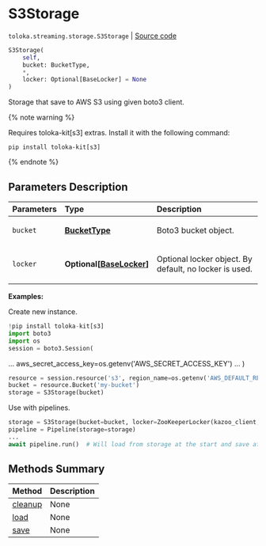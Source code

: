 # S3Storage
`toloka.streaming.storage.S3Storage` | [Source code](https://github.com/Toloka/toloka-kit/blob/v1.1.0.post1/src/streaming/storage.py#L158)

```python
S3Storage(
    self,
    bucket: BucketType,
    *,
    locker: Optional[BaseLocker] = None
)
```

Storage that save to AWS S3 using given boto3 client.


{% note warning %}

Requires toloka-kit[s3] extras. Install it with the following command:

```shell
pip install toloka-kit[s3]
```

{% endnote %}

## Parameters Description

| Parameters | Type | Description |
| :----------| :----| :-----------|
`bucket`|**[BucketType](toloka.streaming.storage.BucketType.md)**|<p>Boto3 bucket object.</p>
`locker`|**Optional\[[BaseLocker](toloka.streaming.locker.BaseLocker.md)\]**|<p>Optional locker object. By default, no locker is used.</p>

**Examples:**

Create new instance.

```python
!pip install toloka-kit[s3]
import boto3
import os
session = boto3.Session(
```
...     aws_secret_access_key=os.getenv('AWS_SECRET_ACCESS_KEY')
... )
```python
resource = session.resource('s3', region_name=os.getenv('AWS_DEFAULT_REGION', 'us-east-2'))
bucket = resource.Bucket('my-bucket')
storage = S3Storage(bucket)
```

Use with pipelines.

```python
storage = S3Storage(bucket=bucket, locker=ZooKeeperLocker(kazoo_client, '/lock-dir'))
pipeline = Pipeline(storage=storage)
...
await pipeline.run()  # Will load from storage at the start and save after each iteration.
```
## Methods Summary

| Method | Description |
| :------| :-----------|
[cleanup](toloka.streaming.storage.S3Storage.cleanup.md)| None
[load](toloka.streaming.storage.S3Storage.load.md)| None
[save](toloka.streaming.storage.S3Storage.save.md)| None
